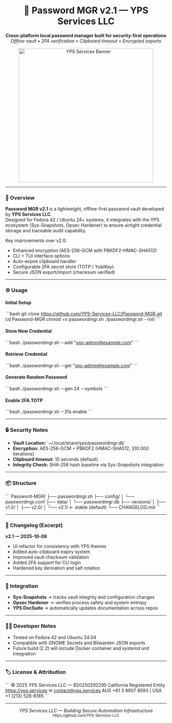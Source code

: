 <h1 align="center">🔐 Password MGR v2.1 — YPS Services LLC</h1>
<p align="center">
  <b>Cross-platform local password manager built for security-first operations</b><br>
  <i>Offline vault • 2FA verification • Clipboard timeout • Encrypted exports</i>
</p>

<p align="center">
  <img src="https://github.com/YPS-Services-LLC/.assets/raw/main/yps-banner-dark.svg" width="420" alt="YPS Services Banner">
</p>

---

### 🧩 Overview
**Password MGR v2.1** is a lightweight, offline-first password vault developed by **YPS Services LLC**.  
Designed for Fedora 42 / Ubuntu 24+ systems, it integrates with the YPS ecosystem (Sys-Snapshots, Opsec Hardener) to ensure airtight credential storage and traceable audit capability.

Key improvements over v2.0:
- Enhanced encryption (AES-256-GCM with PBKDF2-HMAC-SHA512)
- CLI + TUI interface options
- Auto-expire clipboard handler
- Configurable 2FA secret store (TOTP / YubiKey)
- Secure JSON export/import (checksum verified)

---

### ⚙️ Usage

#### Initial Setup
\`\`\`bash
git clone https://github.com/YPS-Services-LLC/Password-MGR.git
cd Password-MGR
chmod +x passwordmgr.sh
./passwordmgr.sh --init
\`\`\`

#### Store New Credential
\`\`\`bash
./passwordmgr.sh --add "yps-admin@example.com"
\`\`\`

#### Retrieve Credential
\`\`\`bash
./passwordmgr.sh --get "yps-admin@example.com"
\`\`\`

#### Generate Random Password
\`\`\`bash
./passwordmgr.sh --gen 24 --symbols
\`\`\`

#### Enable 2FA TOTP
\`\`\`bash
./passwordmgr.sh --2fa enable
\`\`\`

---

### 🔒 Security Notes
- **Vault Location:** \`~/.local/share/yps/passwordmgr.db\`
- **Encryption:** AES-256-GCM + PBKDF2 (HMAC-SHA512, 310 000 iterations)
- **Clipboard timeout:** 10 seconds (default)
- **Integrity Check:** SHA-256 hash baseline via Sys-Snapshots integration

---

### 📦 Structure
\`\`\`
Password-MGR/
├── passwordmgr.sh
├── config/
│   └── passwordmgr.conf
├── data/
│   └── passwordmgr.db
├── versions/
│   ├── v1.0/
│   ├── v2.0/
│   └── v2.1/   ← stable (default)
└── CHANGELOG.md
\`\`\`

---

### 🧾 Changelog (Excerpt)
**v2.1 — 2025-10-08**
- UI refactor for consistency with YPS themes  
- Added auto-clipboard expiry system  
- Improved vault checksum validation  
- Added 2FA support for CLI login  
- Hardened key derivation and salt rotation  

---

### 🧰 Integration
- **Sys-Snapshots** → tracks vault integrity and configuration changes  
- **Opsec Hardener** → verifies process safety and system entropy  
- **YPS DocSuite** → automatically updates documentation across repos  

---

### 🧑‍💻 Developer Notes
- Tested on Fedora 42 and Ubuntu 24.04  
- Compatible with GNOME Secrets and Bitwarden JSON exports  
- Future build (2.2) will include Docker container and systemd unit integration

---

### 🏷️ License & Attribution
\`\`\`
© 2025 YPS Services LLC — B20250292295
California Registered Entity
https://yps.services    ✉ contact@yps.services
AUS +61 3 8907 8593  |  USA +1 (213) 528-8185
\`\`\`

---

<p align="center">
  <i>YPS Services LLC — Building Secure Automation Infrastructure</i><br>
  <sub>https://github.com/YPS-Services-LLC</sub>
</p>
